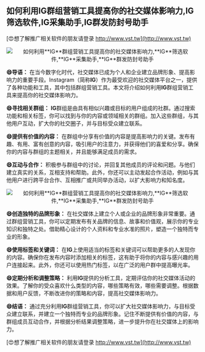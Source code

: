 ## **如何利用**IG**群组营销工具提高你的社交媒体影响力,**IG**筛选软件,**IG**采集助手,**IG**群发防封号助手**

[😍想了解推广相关软件的朋友请登录 http://www.vst.tw](http://www.vst.tw)

 <center><img src="https://vst.tw/MP4/tuiguang/png/2.png" alt="如何利用**IG**群组营销工具提高你的社交媒体影响力,**IG**筛选软件,**IG**采集助手,**IG**群发防封号助手"></center>

**😄导语：**
在当今数字化时代，社交媒体已成为个人和企业建立品牌形象、提高影响力的重要手段。Instagram（简称**IG**）作为最受欢迎的社交媒体平台之一，提供了各种功能和工具，其中包括群组营销工具。本文将介绍如何利用**IG**群组营销工具来提高你的社交媒体影响力。

**😄寻找相关群组：**
**IG**群组是由具有相似兴趣或目标的用户组成的社群。通过搜索功能和相关标签，你可以找到与你的内容或领域相关的群组。加入这些群组，与其他用户互动，扩大你的社交圈子，并与目标受众建立联系。

**😄提供有价值的内容：**
在群组中分享有价值的内容是提高影响力的关键。发布有趣、有用、富有创意的内容，吸引用户的注意力，并获得他们的喜爱和分享。确保你的内容与群组的主题相关，并且能够满足成员的需求。

**😄互动与合作：**
积极参与群组中的讨论，并回复其他成员的评论和问题。与他们建立真实的关系，互相支持和帮助。此外，你还可以主动发起合作活动，例如与其他用户进行跨平台合作、互相推广或共同举办活动，以扩大影响力和知名度。

 <center><img src="https://vst.tw/MP4/tuiguang/png/5.png" alt="如何利用**IG**群组营销工具提高你的社交媒体影响力,**IG**筛选软件,**IG**采集助手,**IG**群发防封号助手"></center>

**😄创造独特的品牌形象：**
在社交媒体上建立个人或企业的品牌形象非常重要。通过群组营销工具，你可以定期发布有关品牌的信息、故事和价值观，展示你的专业知识和独特之处。借助精心设计的个人资料和专业水准的照片，塑造一个独特而专业的形象。

**😄使用标签和关键词：**
在**IG**上使用适当的标签和关键词可以帮助更多的人发现你的内容。确保你在发布内容时添加相关的标签，这有助于将你的内容与感兴趣的用户连接起来。此外，你还可以使用热门标签，以在广泛的用户群中提高曝光率。

**😄定期分析和调整策略：**
利用**IG**提供的分析工具，定期评估你的社交媒体活动的效果。了解你的受众喜欢什么类型的内容，哪些策略有效，哪些需要调整。根据数据和用户反馈，不断改进你的策略和内容，提高社交媒体影响力。

**😄结语：**
通过充分利用**IG**群组营销工具，你可以扩大社交媒体影响力，与目标受众建立联系，并建立一个独特而专业的品牌形象。记住不断提供有价值的内容，与群组成员互动合作，并根据分析结果调整策略，进一步提升你在社交媒体上的影响力。

[😍想了解推广相关软件的朋友请登录 http://www.vst.tw](http://www.vst.tw)



